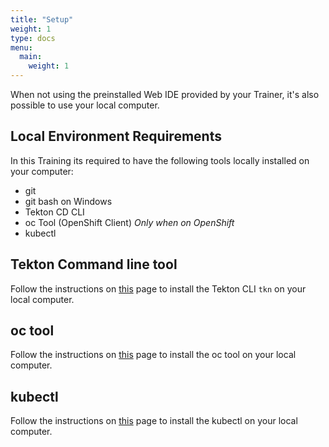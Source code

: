```yaml
---
title: "Setup"
weight: 1
type: docs
menu:
  main:
    weight: 1
---
```


When not using the preinstalled Web IDE provided by your Trainer, it's also possible to use your local computer.


## Local Environment Requirements

In this Training its required to have the following tools locally installed on your computer:

* git
* git bash on Windows
* Tekton CD CLI
* oc Tool (OpenShift Client) *Only when on OpenShift*
* kubectl


## Tekton Command line tool

Follow the instructions on [this](https://tekton.dev/docs/cli/) page to install the Tekton CLI `tkn` on your local computer.


## oc tool

Follow the instructions on [this](https://openshift-basics.training.acend.ch/setup/) page to install the oc tool on your local computer.


## kubectl

Follow the instructions on [this](https://kubernetes-basics.training.acend.ch/setup/) page to install the kubectl on your local computer.

